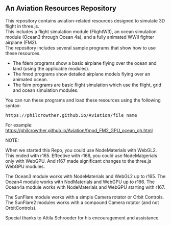 <h2>An Aviation Resources Repository</h2>
<p>
This repository contains aviation-related resources designed to simulate 3D flight in three.js.<br>
This includes a flight simulation module (FlightW3), an ocean simulation module (Ocean3 through Ocean 4a), and a fully animated WWII fighter airplane (FM2).<br>
The repository includes several sample programs that show how to use these resources.
</p>
<ul>
	<li>The fdem programs show a basic airplane flying over the ocean and land (using the applicable modules).</li>
	<li>The fmod programs show detailed airplane models flying over an animated ocean.</li>
	<li>The fsim programs are basic flight simulation which use the flight, grid and ocean simulation modules.</li>
</ul>
<p>
You can run these programs and load these resources using the following syntax:
<pre>https://philcrowther.github.io/Aviation/file_name</pre>

For example: https://philcrowther.github.io/Aviation/fmod_FM2_GPU_ocean_gh.html

NOTE:
<p>
When we started this Repo, you could use NodeMaterials with WebGL2. This ended with r165. Effective with r166, you could use NodeMatgerials only with WebGPU. And r167 made significant changes to the three.js WebGPU modules. 
</p><p>
The Ocean3 module works with NodeMaterials and WebGL2 up to r165. The Ocean4 module works with NodMaterials and WebGPU up to r166. The Ocean4a module works with NodeMaterials and WebGPU starting with r167. 
</p><p>
The SunFlare module works with a simple Camera rotator or Orbit Controls. The SunFlare2 modules works with a compound Camera rotator (and not OrbitControls).
</p><p>
Special thanks to Attila Schroeder for his encouragement and assistance.
</p>
